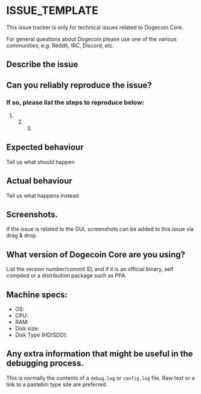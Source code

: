 # ISSUE\_TEMPLATE

This issue tracker is only for technical issues related to Dogecoin Core.

For general questions about Dogecoin please use one of the various communities, e.g. Reddit, IRC, Discord, etc.

## Describe the issue

## Can you reliably reproduce the issue?

### If so, please list the steps to reproduce below:

1. 2. 3.

## Expected behaviour

Tell us what should happen

## Actual behaviour

Tell us what happens instead

## Screenshots.

If the issue is related to the GUI, screenshots can be added to this issue via drag & drop.

## What version of Dogecoin Core are you using?

List the version number/commit ID, and if it is an official binary, self compiled or a distribution package such as PPA.

## Machine specs:

* OS:
* CPU:
* RAM:
* Disk size:
* Disk Type \(HD/SDD\):

## Any extra information that might be useful in the debugging process.

This is normally the contents of a `debug.log` or `config.log` file. Raw text or a link to a pastebin type site are preferred.

